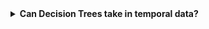 <details>
<summary><b>Can Decision Trees take in temporal data?</b></summary>

<br>

Nope. You could ask "why don't we add in a new feature called `time` and call it a day?". 

### Your headaches
Imagine Decision Trees *could* learn temporal information. If you added a feature for `time`, you're okay for the most part if your time is discrete ie. `t = 1, 2, 3, ..., T`. You are absolutely screwed if your time is continuous which is the case for most real-life applications. Your rows, and hence, your dataset, will blow up exponentially for each sample/instance.

Your discrete time dataset (or words or daily stock prices) would look like this. How would you even make this Decision-Tree-friendly?

| Sample Index   | Token Index | Vector Repr | Label |
| -------------- | ----------- | ----------- | ----- |
| 1              | 1           | w\_1        | 1     |
|                | 2           | w\_2        | 1     |
|                | 3           | w\_3        | 1     |
|                | 4           | w\_4        | 1     |
| 2              | 1           | w\_1        | 0     |
|                | 2           | w\_2        | 0     |
|                | 3           | w\_3        | 0     |
|                | 4           | w\_4        | 0     |
|                | 5           | w\_5        | 0     |
|                | 6           | w\_6        | 0     |
| 3              | 1           | w\_1        | 1     |
|                | 2           | w\_2        | 1     |
|                | 3           | w\_3        | 1     |

### Temporal features
Temporal features indicate a sequential nature to the instances, likely spanning multiple timesteps each. They have a general pattern of `x_i = [v_1, v_2, v_3, ..., v_T]` where `T` is the number of timesteps and `v_t` is some vector representation of each timestep (words, pixels, or daily stock price, for example). 

This brings me to the concept of *Recurrence* where the future timestep depends on what came before. As in, `P(v_{t+1} | [v_1, v_2, ..., v_t])`. To predict data in the future, you need to know data in the past. 

### How Decision Trees learn

As such, purely going by how Decision Trees learn over data, you can't re-feed related data into a Decision Tree. Every single sample you send through a DT is assumed to be independent of all other samples or inputs fed into it. Your task with a DT is *ideal path selection* ie. finding your way to some arbitrary leaf node for the final classification. There is no going back up in any way once you start going down. Once you pass a branch, you will never go back up that branch ever again.

> It's a one way ticket downwards to the leaves.

A Decision Tree takes in inputs and produces a prediction that's either a label (Classification) or numeric real value (Regression Trees). It does not spit out temporal vectors used to encode your dataset samples. There is no way of passing in 2-dimensional inputs into your DT, just 1-dimensional.

## Think harder
Here's a rule of thumb:

> If you can't easily break up a dataset using `if-else` statements, a Decision Tree is the wrong model for that task.

Why? A Decision Tree is essentially a glorified, fancy `if-else` statement generator that comes up with the conditions by itself using stuff like Information Gain and Entropy. If it can't do that, you can't use a DT for the problem at hand. Use something else.
</details>